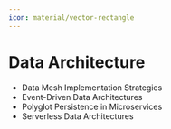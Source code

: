 ```yaml
---
icon: material/vector-rectangle
---
```


# Data Architecture

- Data Mesh Implementation Strategies
- Event-Driven Data Architectures
- Polyglot Persistence in Microservices
- Serverless Data Architectures
